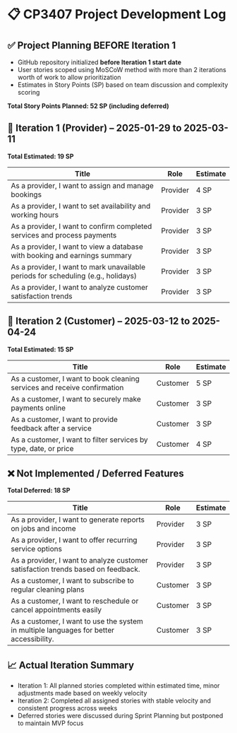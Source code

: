 # 📋 CP3407 Project Development Log

## ✅ Project Planning BEFORE Iteration 1
- GitHub repository initialized **before Iteration 1 start date**
- User stories scoped using MoSCoW method with more than 2 iterations worth of work to allow prioritization
- Estimates in Story Points (SP) based on team discussion and complexity scoring

**Total Story Points Planned: 52 SP (including deferred)**

## 🚀 Iteration 1 (Provider) – 2025-01-29 to 2025-03-11
**Total Estimated: 19 SP**

| Title | Role | Estimate |
|-------|------|----------|
| As a provider, I want to assign and manage bookings | Provider | 4 SP |
| As a provider, I want to set availability and working hours | Provider | 3 SP |
| As a provider, I want to confirm completed services and process payments | Provider | 3 SP |
| As a provider, I want to view a database with booking and earnings summary | Provider | 3 SP |
| As a provider, I want to mark unavailable periods for scheduling (e.g., holidays) | Provider | 3 SP |
| As a provider, I want to analyze customer satisfaction trends | Provider | 3 SP |

## 👥 Iteration 2 (Customer) – 2025-03-12 to 2025-04-24
**Total Estimated: 15 SP**

| Title | Role | Estimate |
|-------|------|----------|
| As a customer, I want to book cleaning services and receive confirmation | Customer | 5 SP |
| As a customer, I want to securely make payments online | Customer | 3 SP |
| As a customer, I want to provide feedback after a service | Customer | 3 SP |
| As a customer, I want to filter services by type, date, or price | Customer | 4 SP |

## ❌ Not Implemented / Deferred Features
**Total Deferred: 18 SP**

| Title | Role | Estimate |
|-------|------|----------|
| As a provider, I want to generate reports on jobs and income | Provider | 3 SP |
| As a provider, I want to offer recurring service options | Provider | 3 SP |
| As a provider, I want to analyze customer satisfaction trends based on feedback. | Provider | 3 SP |
| As a customer, I want to subscribe to regular cleaning plans | Customer | 3 SP |
| As a customer, I want to reschedule or cancel appointments easily | Customer | 3 SP |
| As a customer, I want to use the system in multiple languages for better accessibility. | Customer | 3 SP |

## 📈 Actual Iteration Summary
- Iteration 1: All planned stories completed within estimated time, minor adjustments made based on weekly velocity
- Iteration 2: Completed all assigned stories with stable velocity and consistent progress across weeks
- Deferred stories were discussed during Sprint Planning but postponed to maintain MVP focus
